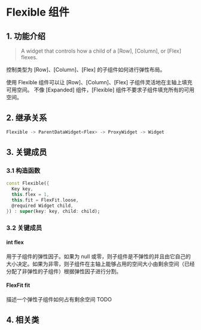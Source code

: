 # Flexible 组件
## 1. 功能介绍
> A widget that controls how a child of a [Row], [Column], or [Flex] flexes.

控制类型为 [Row]、[Column]、[Flex] 的子组件如何进行弹性布局。

使用 Flexible 组件可以让 [Row]、[Column]、[Flex] 子组件灵活地在主轴上填充可用空间。
不像 [Expanded] 组件，[Flexible] 组件不要求子组件填充所有的可用空间。

## 2. 继承关系
```dart
Flexible -> ParentDataWidget<Flex> -> ProxyWidget -> Widget
```

## 3. 关键成员
### 3.1 构造函数
```dart
const Flexible({
  Key key,
  this.flex = 1,
  this.fit = FlexFit.loose,
  @required Widget child,
}) : super(key: key, child: child);
```

### 3.2 关键成员
#### int flex
用于子组件的弹性因子。如果为 null 或零，则子组件是不弹性的并且由它自己的大小决定。如果为非零，则子组件在主轴上能够占用的空间大小由剩余空间（已经分配了非弹性的子组件）根据弹性因子进行分割。

#### FlexFit fit
描述一个弹性子组件如何占有剩余空间 TODO

## 4. 相关类
